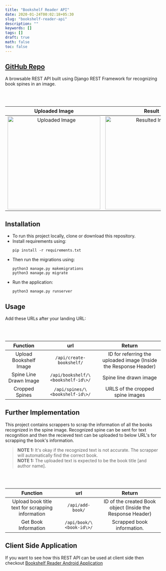 ```yaml
---
title: "Bookshelf Reader API"
date: 2020-01-24T00:02:18+05:30
slug: "bookshelf-reader-api"
description: ""
keywords: []
tags: []
draft: true
math: false
toc: false
---
```


<h2><a href="https://github.com/LakshyaKhatri/Bookshelf-Reader-API/" target="_blank">GitHub Repo</a></h2>

A browsable REST API built using Django REST Framework for recognizing book spines in an image.

<br>
<br>

Uploaded Image        | Result
:--------------------:|:---------------------------:
<img src="https://raw.githubusercontent.com/LakshyaKhatri/Bookshelf-Reader-API/master/assets/spines.jpg" alt="Uploaded Image" width="300" />|<img src="https://raw.githubusercontent.com/LakshyaKhatri/Bookshelf-Reader-API/master/assets/drawn_spines.jpeg" alt="Resulted Image" width="300" />

## Installation
* To run this project locally, clone or download this repository.
* Install requirements using:
    ```
    pip install -r requirements.txt
    ```
* Then run the migrations using:
    ```
    python3 manage.py makemigrations  
    python3 manage.py migrate
    ```
* Run the application:
    ```
    python3 manage.py runserver
    ```

## Usage
Add these URLs after your landing URL:

<br>
<br>

Function                | url                    | Return  
:----------------------:|:----------------------:|:----------------------------------------------------:  
Upload Bookshelf Image  | `/api/create-bookshelf/` | ID for referring the uploaded image (Inside the Response Header)  
Spine Line Drawn Image  | `/api/bookshelf/\<bookshelf-id\>/` | Spine line drawn image
Cropped Spines          | `/api/spines/\<bookshelf-id\>/` | URLS of the cropped spine images

## Further Implementation

This project contains scrappers to scrap the information of all the books recognized in the spine image. Recognized spine can be sent for text recognition and then the recieved text can be uploaded to below URL's for scrapping the book's information.

> **NOTE 1:** It's okay if the recognized text is not accurate. The scrapper will automatically find the correct book.  
> **NOTE 1:** The uploaded text is expected to be the book title \[and author name\].

<br>
<br>

Function                | url                    | Return  
:----------------------:|:----------------------:|:----------------------------------------------------:  
Upload book title text for scrapping information  | `/api/add-book/` | ID of the created Book object (Inside the Response Header)
Get Book Information | `/api/book/\<book-id\>/` | Scrapped book information.

## Client Side Application
If you want to see how this REST API can be used at client side then checkout <a href="https://github.com/LakshyaKhatri/Bookshelf-Reader" target="_blank">Bookshelf Reader Android Application</a>
